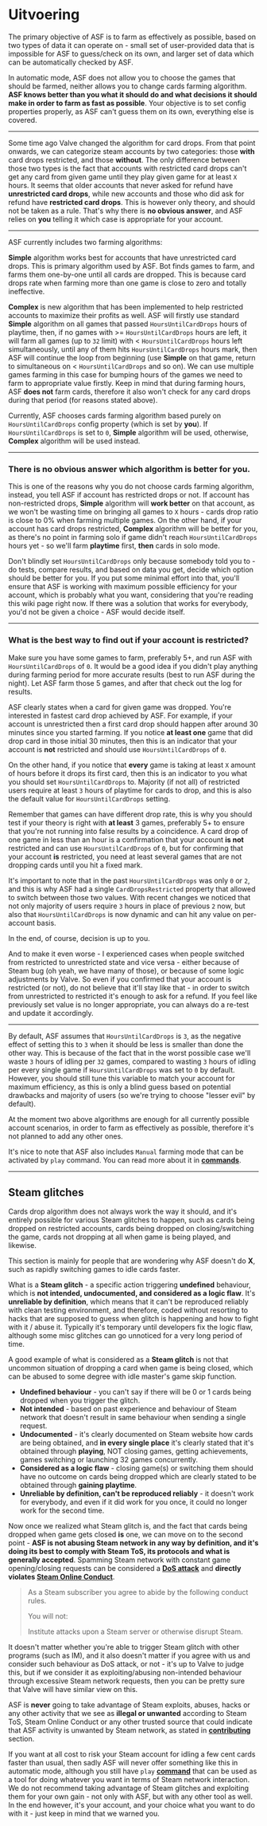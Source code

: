# Uitvoering

The primary objective of ASF is to farm as effectively as possible, based on two types of data it can operate on - small set of user-provided data that is impossible for ASF to guess/check on its own, and larger set of data which can be automatically checked by ASF.

In automatic mode, ASF does not allow you to choose the games that should be farmed, neither allows you to change cards farming algorithm. **ASF knows better than you what it should do and what decisions it should make in order to farm as fast as possible**. Your objective is to set config properties properly, as ASF can't guess them on its own, everything else is covered.

* * *

Some time ago Valve changed the algorithm for card drops. From that point onwards, we can categorize steam accounts by two categories: those **with** card drops restricted, and those **without**. The only difference between those two types is the fact that accounts with restricted card drops can't get any card from given game until they play given game for at least `X` hours. It seems that older accounts that never asked for refund have **unrestricted card drops**, while new accounts and those who did ask for refund have **restricted card drops**. This is however only theory, and should not be taken as a rule. That's why there is **no obvious answer**, and ASF relies on **you** telling it which case is appropriate for your account.

* * *

ASF currently includes two farming algorithms:

**Simple** algorithm works best for accounts that have unrestricted card drops. This is primary algorithm used by ASF. Bot finds games to farm, and farms them one-by-one until all cards are dropped. This is because card drops rate when farming more than one game is close to zero and totally ineffective.

**Complex** is new algorithm that has been implemented to help restricted accounts to maximize their profits as well. ASF will firstly use standard **Simple** algorithm on all games that passed `HoursUntilCardDrops` hours of playtime, then, if no games with >= `HoursUntilCardDrops` hours are left, it will farm all games (up to `32` limit) with < `HoursUntilCardDrops` hours left simultaneously, until any of them hits `HoursUntilCardDrops` hours mark, then ASF will continue the loop from beginning (use **Simple** on that game, return to simultaneous on < `HoursUntilCardDrops` and so on). We can use multiple games farming in this case for bumping hours of the games we need to farm to appropriate value firstly. Keep in mind that during farming hours, ASF **does not** farm cards, therefore it also won't check for any card drops during that period (for reasons stated above).

Currently, ASF chooses cards farming algorithm based purely on `HoursUntilCardDrops` config property (which is set by **you**). If `HoursUntilCardDrops` is set to `0`, **Simple** algorithm will be used, otherwise, **Complex** algorithm will be used instead.

* * *

### **There is no obvious answer which algorithm is better for you**.

This is one of the reasons why you do not choose cards farming algorithm, instead, you tell ASF if account has restricted drops or not. If account has non-restricted drops, **Simple** algorithm will **work better** on that account, as we won't be wasting time on bringing all games to `X` hours - cards drop ratio is close to 0% when farming multiple games. On the other hand, if your account has card drops restricted, **Complex** algorithm will be better for you, as there's no point in farming solo if game didn't reach `HoursUntilCardDrops` hours yet - so we'll farm **playtime** first, **then** cards in solo mode.

Don't blindly set `HoursUntilCardDrops` only because somebody told you to - do tests, compare results, and based on data you get, decide which option should be better for you. If you put some minimal effort into that, you'll ensure that ASF is working with maximum possible efficiency for your account, which is probably what you want, considering that you're reading this wiki page right now. If there was a solution that works for everybody, you'd not be given a choice - ASF would decide itself.

* * *

### What is the best way to find out if your account is restricted?

Make sure you have some games to farm, preferably 5+, and run ASF with `HoursUntilCardDrops` of `0`. It would be a good idea if you didn't play anything during farming period for more accurate results (best to run ASF during the night). Let ASF farm those 5 games, and after that check out the log for results.

ASF clearly states when a card for given game was dropped. You're interested in fastest card drop achieved by ASF. For example, if your account is unrestricted then a first card drop should happen after around 30 minutes since you started farming. If you notice **at least one** game that did drop card in those initial 30 minutes, then this is an indicator that your account is **not** restricted and should use `HoursUntilCardDrops` of `0`.

On the other hand, if you notice that **every** game is taking at least `X` amount of hours before it drops its first card, then this is an indicator to you what you should set `HoursUntilCardDrops` to. Majority (if not all) of restricted users require at least `3` hours of playtime for cards to drop, and this is also the default value for `HoursUntilCardDrops` setting.

Remember that games can have different drop rate, this is why you should test if your theory is right with **at least** 3 games, preferably 5+ to ensure that you're not running into false results by a coincidence. A card drop of one game in less than an hour is a confirmation that your account **is not** restricted and can use `HoursUntilCardDrops` of `0`, but for confirming that your account **is** restricted, you need at least several games that are not dropping cards until you hit a fixed mark.

It's important to note that in the past `HoursUntilCardDrops` was only `0` or `2`, and this is why ASF had a single `CardDropsRestricted` property that allowed to switch between those two values. With recent changes we noticed that not only majority of users require `3` hours in place of previous `2` now, but also that `HoursUntilCardDrops` is now dynamic and can hit any value on per-account basis.

In the end, of course, decision is up to you.

And to make it even worse - I experienced cases when people switched from restricted to unrestricted state and vice versa - either because of Steam bug (oh yeah, we have many of those), or because of some logic adjustments by Valve. So even if you confirmed that your account is restricted (or not), do not believe that it'll stay like that - in order to switch from unrestricted to restricted it's enough to ask for a refund. If you feel like previously set value is no longer appropriate, you can always do a re-test and update it accordingly.

* * *

By default, ASF assumes that `HoursUntilCardDrops` is `3`, as the negative effect of setting this to `3` when it should be less is smaller than done the other way. This is because of the fact that in the worst possible case we'll waste `3` hours of idling per `32` games, compared to wasting `3` hours of idling per every single game if `HoursUntilCardDrops` was set to `0` by default. However, you should still tune this variable to match your account for maximum efficiency, as this is only a blind guess based on potential drawbacks and majority of users (so we're trying to choose "lesser evil" by default).

At the moment two above algorithms are enough for all currently possible account scenarios, in order to farm as effectively as possible, therefore it's not planned to add any other ones.

It's nice to note that ASF also includes `Manual` farming mode that can be activated by `play` command. You can read more about it in **[commands](https://github.com/JustArchiNET/ArchiSteamFarm/wiki/Commands)**.

* * *

## Steam glitches

Cards drop algorithm does not always work the way it should, and it's entirely possible for various Steam glitches to happen, such as cards being dropped on restricted accounts, cards being dropped on closing/switching the game, cards not dropping at all when game is being played, and likewise.

This section is mainly for people that are wondering why ASF doesn't do **X**, such as rapidly switching games to idle cards faster.

What is a **Steam glitch** - a specific action triggering **undefined** behaviour, which is **not intended, undocumented, and considered as a logic flaw**. It's **unreliable by definition**, which means that it can't be reproduced reliably with clean testing environment, and therefore, coded without resorting to hacks that are supposed to guess when glitch is happening and how to fight with it / abuse it. Typically it's temporary until developers fix the logic flaw, although some misc glitches can go unnoticed for a very long period of time.

A good example of what is considered as a **Steam glitch** is not that uncommon situation of dropping a card when game is being closed, which can be abused to some degree with idle master's game skip function.

- **Undefined behaviour** - you can't say if there will be 0 or 1 cards being dropped when you trigger the glitch.
- **Not intended** - based on past experience and behaviour of Steam network that doesn't result in same behaviour when sending a single request.
- **Undocumented** - it's clearly documented on Steam website how cards are being obtained, and **in every single place** it's clearly stated that it's obtained through **playing**, NOT closing games, getting achievements, games switching or launching 32 games concurrently.
- **Considered as a logic flaw** - closing game(s) or switching them should have no outcome on cards being dropped which are clearly stated to be obtained through **gaining playtime**.
- **Unreliable by definition, can't be reproduced reliably** - it doesn't work for everybody, and even if it did work for you once, it could no longer work for the second time.

Now once we realized what Steam glitch is, and the fact that cards being dropped when game gets closed **is** one, we can move on to the second point - **ASF is not abusing Steam network in any way by definition, and it's doing its best to comply with Steam ToS, its protocols and what is generally accepted**. Spamming Steam network with constant game opening/closing requests can be considered a **[DoS attack](https://en.wikipedia.org/wiki/Denial-of-service_attack)** and **directly violates [Steam Online Conduct](https://store.steampowered.com/online_conduct/?l=english)**.

> As a Steam subscriber you agree to abide by the following conduct rules.
> 
> You will not:
> 
> Institute attacks upon a Steam server or otherwise disrupt Steam.

It doesn't matter whether you're able to trigger Steam glitch with other programs (such as IM), and it also doesn't matter if you agree with us and consider such behaviour as DoS attack, or not - it's up to Valve to judge this, but if we consider it as exploiting/abusing non-intended behaviour through excessive Steam network requests, then you can be pretty sure that Valve will have similar view on this.

ASF is **never** going to take advantage of Steam exploits, abuses, hacks or any other activity that we see as **illegal or unwanted** according to Steam ToS, Steam Online Conduct or any other trusted source that could indicate that ASF activity is unwanted by Steam network, as stated in **[contributing](https://github.com/JustArchiNET/ArchiSteamFarm/blob/main/.github/CONTRIBUTING.md)** section.

If you want at all cost to risk your Steam account for idling a few cent cards faster than usual, then sadly ASF will never offer something like this in automatic mode, although you still have `play` **[command](https://github.com/JustArchiNET/ArchiSteamFarm/wiki/Commands)** that can be used as a tool for doing whatever you want in terms of Steam network interaction. We do not recommend taking advantage of Steam glitches and exploiting them for your own gain - not only with ASF, but with any other tool as well. In the end however, it's your account, and your choice what you want to do with it - just keep in mind that we warned you.